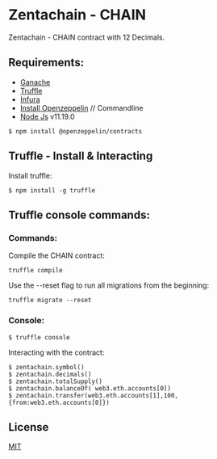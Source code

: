 # Zentachain - CHAIN

Zentachain - CHAIN contract with 12 Decimals.

## Requirements:

- [Ganache](https://www.trufflesuite.com/ganache)
- [Truffle](https://www.trufflesuite.com)
- [Infura](https://infura.io/)
- [Install Openzeppelin](https://github.com/OpenZeppelin/openzeppelin-contracts) // Commandline
- [Node Js](https://nodejs.org/en/) v11.19.0

````
$ npm install @openzeppelin/contracts
````

## Truffle - Install & Interacting
Install truffle:

````
$ npm install -g truffle
````

## Truffle console commands:

### Commands:

Compile the CHAIN contract:
````
truffle compile
````
Use the --reset flag to run all migrations from the beginning:
````
truffle migrate --reset
````

### Console:

````
$ truffle console
````
Interacting with the contract:
````
$ zentachain.symbol()
$ zentachain.decimals()
$ zentachain.totalSupply()
$ zentachain.balanceOf( web3.eth.accounts[0])
$ zentachain.transfer(web3.eth.accounts[1],100,{from:web3.eth.accounts[0]})
````

## License

[MIT](https://github.com/ZentaChain/CHAIN-Token/blob/main/LICENSE)
